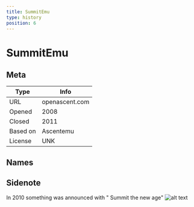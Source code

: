```yaml
---
title: SummitEmu
type: history
position: 6
---
```

# SummitEmu

## Meta

| Type | Info |
| ------------- | ------------- | 
| URL | openascent.com | 
| Opened | 2008 | 
| Closed | 2011 | 
| Based on | Ascentemu | 
| License | UNK |

## Names

## Sidenote
In 2010 something was announced with " Summit the new age"
![alt text](/Wiki/images/history/Summit_logo.png "Summit logo")
